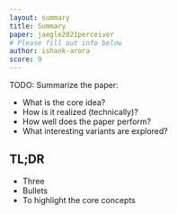 ```yaml
---
layout: summary
title: Summary
paper: jaegle2021perceiver
# Please fill out info below
author: ishank-arora
score: 9
---
```


TODO: Summarize the paper:
* What is the core idea?
* How is it realized (technically)?
* How well does the paper perform?
* What interesting variants are explored?

## TL;DR
* Three
* Bullets
* To highlight the core concepts
